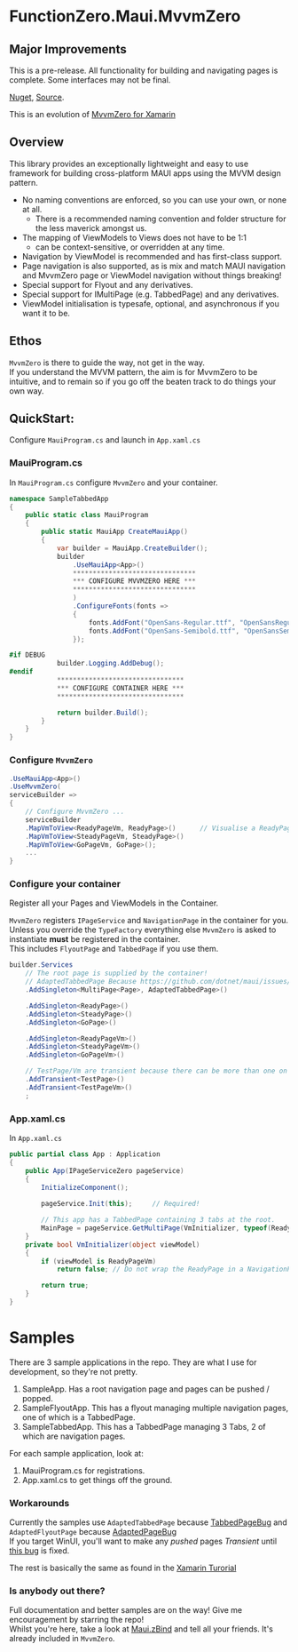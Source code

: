 # FunctionZero.Maui.MvvmZero

## Major Improvements
This is a pre-release. All functionality for building and navigating pages is complete. 
Some interfaces may not be final.  

[Nuget](https://www.nuget.org/packages/FunctionZero.Maui.MvvmZero),  [Source](https://github.com/Keflon/Maui.MvvmZero).  

This is an evolution of [MvvmZero for Xamarin](https://github.com/Keflon/FunctionZero.MvvmZero)  

## Overview
This library provides an exceptionally lightweight and easy to use framework for building cross-platform MAUI 
apps using the MVVM design pattern.  
- No naming conventions are enforced, so you can use your own, or none at all.
    - There is a recommended naming convention and folder structure for the less maverick amongst us.
- The mapping of ViewModels to Views does not have to be 1:1
    - can be context-sensitive, or overridden at any time.
- Navigation by ViewModel is recommended and has first-class support. 
- Page navigation is also supported, as is mix and match MAUI navigation and MvvmZero page or ViewModel navigation without things breaking!
- Special support for Flyout and any derivatives.
- Special support for IMultiPage<Page> (e.g. TabbedPage) and any derivatives.
- ViewModel initialisation is typesafe, optional, and asynchronous if you want it to be.

## Ethos
`MvvmZero` is there to guide the way, not get in the way.  
If you understand the MVVM pattern, the aim is for MvvmZero to be intuitive, and to remain so if 
you go off the beaten track to do things your own way.


## QuickStart:
Configure `MauiProgram.cs` and launch in `App.xaml.cs`  

### MauiProgram.cs
In `MauiProgram.cs` configure `MvvmZero` and your container.  

```csharp
namespace SampleTabbedApp
{
    public static class MauiProgram
    {
        public static MauiApp CreateMauiApp()
        {
            var builder = MauiApp.CreateBuilder();
            builder
                .UseMauiApp<App>()
                *******************************
                *** CONFIGURE MVVMZERO HERE ***
                *******************************
                )
                .ConfigureFonts(fonts =>
                {
                    fonts.AddFont("OpenSans-Regular.ttf", "OpenSansRegular");
                    fonts.AddFont("OpenSans-Semibold.ttf", "OpenSansSemibold");
                });

#if DEBUG
            builder.Logging.AddDebug();
#endif
            ********************************
            *** CONFIGURE CONTAINER HERE ***
            ********************************

            return builder.Build();
        }
    }
}
```
### Configure `MvvmZero`
```csharp
.UseMauiApp<App>()
.UseMvvmZero(
serviceBuilder =>
{
    // Configure MvvmZero ...
    serviceBuilder
    .MapVmToView<ReadyPageVm, ReadyPage>()      // Visualise a ReadyPageVm in a ReadyPage
    .MapVmToView<SteadyPageVm, SteadyPage>()
    .MapVmToView<GoPageVm, GoPage>();
    ...
}
```
### Configure your container
Register all your Pages and ViewModels in the Container.

`MvvmZero` registers `IPageService` and `NavigationPage` in the container for you.  
Unless you override the `TypeFactory` everything else `MvvmZero` is asked to instantiate **must** 
be registered in the container.  
This includes `FlyoutPage` and `TabbedPage` if you use them.  

```csharp
builder.Services
    // The root page is supplied by the container!
    // AdaptedTabbedPage Because https://github.com/dotnet/maui/issues/14572
    .AddSingleton<MultiPage<Page>, AdaptedTabbedPage>()

    .AddSingleton<ReadyPage>()
    .AddSingleton<SteadyPage>()
    .AddSingleton<GoPage>()

    .AddSingleton<ReadyPageVm>()
    .AddSingleton<SteadyPageVm>()
    .AddSingleton<GoPageVm>()

    // TestPage/Vm are transient because there can be more than one on any navigation stack at any time.
    .AddTransient<TestPage>()
    .AddTransient<TestPageVm>()
    ;
```
### App.xaml.cs

In `App.xaml.cs`
```csharp
public partial class App : Application
{
    public App(IPageServiceZero pageService)
    {
        InitializeComponent();
            
        pageService.Init(this);     // Required!

        // This app has a TabbedPage containing 3 tabs at the root.
        MainPage = pageService.GetMultiPage(VmInitializer, typeof(ReadyPageVm), typeof(SteadyPageVm), typeof(GoPageVm));
    }
    private bool VmInitializer(object viewModel)
    {
        if (viewModel is ReadyPageVm)
            return false; // Do not wrap the ReadyPage in a NavigationPage.

        return true;
    }
}
```

# Samples
There are 3 sample applications in the repo.
They are what I use for development, so they're not pretty.
1. SampleApp. Has a root navigation page and pages can be pushed / popped.
2. SampleFlyoutApp. This has a flyout managing multiple navigation pages, one of which is a TabbedPage.
3. SampleTabbedApp. This has a TabbedPage managing 3 Tabs, 2 of which are navigation pages.

For each sample application, look at:
1. MauiProgram.cs for registrations.
2. App.xaml.cs to get things off the ground.

### Workarounds
Currently the samples use `AdaptedTabbedPage` because [TabbedPageBug](https://github.com/dotnet/maui/issues/14572) 
and `AdaptedFlyoutPage` because [AdaptedPageBug](https://github.com/dotnet/maui/issues/13496)  
If you target WinUI, you'll want to make any _pushed_ pages _Transient_ until [this bug](https://github.com/dotnet/maui/issues/7698) is fixed.

The rest is basically the same as found in the [Xamarin Turorial](https://github.com/Keflon/MvvmZeroTutorialApp)

### Is anybody out there?

Full documentation and better samples are on the way! Give me encouragement by starring the repo!  
Whilst you're here, take a look at [Maui.zBind](https://github.com/Keflon/FunctionZero.Maui.zBind) and tell all your friends. It's already included in `MvvmZero`.  



